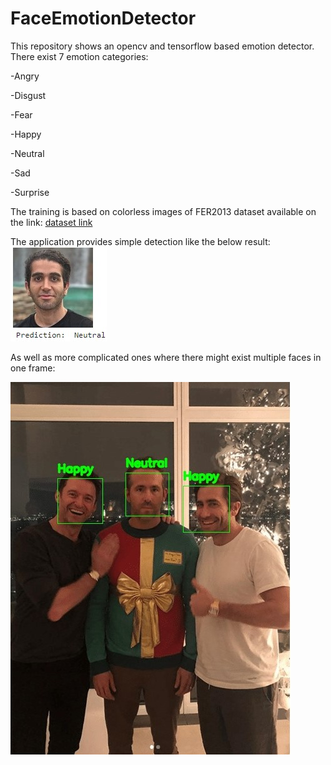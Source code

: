 # FaceEmotionDetector
This repository shows an opencv and tensorflow based emotion detector. There exist 7 emotion categories:

-Angry

-Disgust

-Fear

-Happy

-Neutral

-Sad

-Surprise

The training is based on colorless images of FER2013 dataset available on the link: [dataset link](https://www.kaggle.com/datasets/msambare/fer2013)



The application provides simple detection like the below result:
![Result 1](./readme_source/1.jpg)




As well as more complicated ones where there might exist multiple faces in one frame:

![Result 2](./readme_source/2.jpg)
